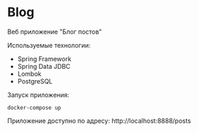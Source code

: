 # Blog
Веб приложение "Блог постов"

Используемые технологии:
- Spring Framework
- Spring Data JDBC
- Lombok
- PostgreSQL

Запуск приложения:
```
docker-compose up
```

Приложение доступно по адресу: http://localhost:8888/posts

